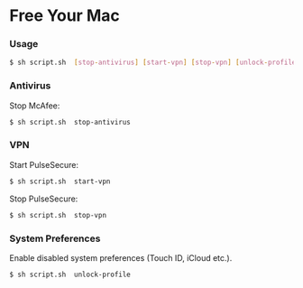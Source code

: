 # Free Your Mac

### Usage
```sh
$ sh script.sh	[stop-antivirus] [start-vpn] [stop-vpn] [unlock-profile]
```
### Antivirus
Stop McAfee:
```sh
$ sh script.sh	stop-antivirus
```
### VPN
Start PulseSecure:
```sh
$ sh script.sh	start-vpn
```

Stop PulseSecure:
```sh
$ sh script.sh	stop-vpn
```

### System Preferences
Enable disabled system preferences (Touch ID, iCloud etc.).
```sh
$ sh script.sh	unlock-profile
```
